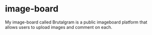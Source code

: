 # image-board
My image-board called Brutalgram is a public imageboard platform that allows users to upload images and comment on each.

